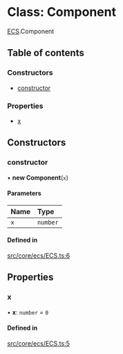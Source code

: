 # Class: Component

[ECS](../modules/ECS.md).Component

## Table of contents

### Constructors

- [constructor](ECS.Component.md#constructor)

### Properties

- [x](ECS.Component.md#x)

## Constructors

### constructor

• **new Component**(`x`)

#### Parameters

| Name | Type |
| :------ | :------ |
| `x` | `number` |

#### Defined in

[src/core/ecs/ECS.ts:6](https://github.com/hxg2050/hxg/blob/6aa982d/src/core/ecs/ECS.ts#L6)

## Properties

### x

• **x**: `number` = `0`

#### Defined in

[src/core/ecs/ECS.ts:5](https://github.com/hxg2050/hxg/blob/6aa982d/src/core/ecs/ECS.ts#L5)
